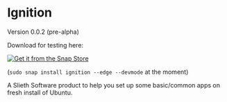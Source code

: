 # Ignition
Version 0.0.2 (pre-alpha)

Download for testing here:

<a href="https://snapcraft.io/ignition">
<img alt="Get it from the Snap Store" src="https://snapcraft.io/static/images/badges/en/snap-store-black.svg" />
</a>

(`sudo snap install ignition --edge --devmode` at the moment)

A Slieth Software product to help you set up some basic/common apps on fresh install of Ubuntu.
